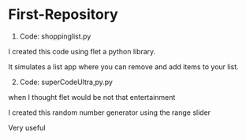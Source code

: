 # First-Repository

1. Code: shoppinglist.py

I created this code using flet a python library.

It simulates a list app where you can remove and add items to your list.

2. Code: superCodeUltra,py.py

when I thought flet would be not that entertainment 

I created this random number generator using the range slider

Very useful
